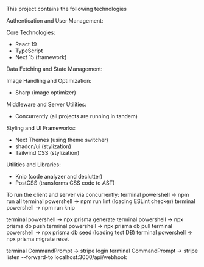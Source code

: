 This project contains the following technologies

Authentication and User Management:

Core Technologies:
- React 19
- TypeScript
- Next 15 (framework)

Data Fetching and State Management:

Image Handling and Optimization:
- Sharp (image optimizer)

Middleware and Server Utilities:
- Concurrently (all projects are running in tandem)

Styling and UI Frameworks:
- Next Themes (using theme switcher)
- shadcn/ui (stylization)
- Tailwind CSS (stylization)

Utilities and Libraries:
- Knip (code analyzer and declutter)
- PostCSS (transforms CSS code to AST)


To run the client and server via concurrently:
terminal powershell -> npm run all
terminal powershell -> npm run lint (loading ESLint checker)
terminal powershell -> npm run knip

terminal powershell -> npx prisma generate
terminal powershell -> npx prisma db push
terminal powershell -> npx prisma db pull
terminal powershell -> npx prisma db seed (loading test DB)
terminal powershell -> npx prisma migrate reset

terminal CommandPrompt -> stripe login
terminal CommandPrompt -> stripe listen --forward-to localhost:3000/api/webhook